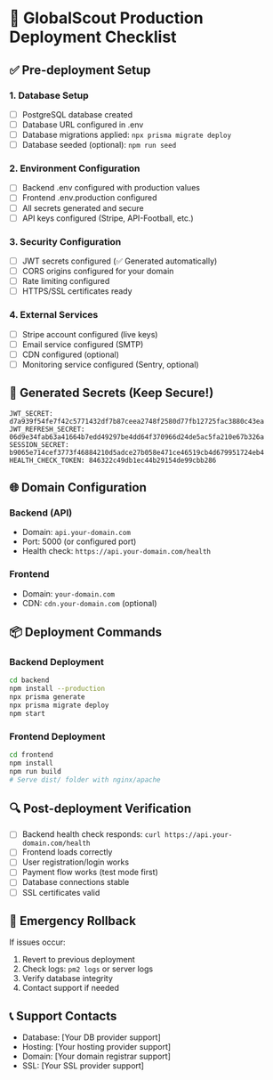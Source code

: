 # 🚀 GlobalScout Production Deployment Checklist

## ✅ Pre-deployment Setup

### 1. Database Setup
- [ ] PostgreSQL database created
- [ ] Database URL configured in .env
- [ ] Database migrations applied: `npx prisma migrate deploy`
- [ ] Database seeded (optional): `npm run seed`

### 2. Environment Configuration
- [ ] Backend .env configured with production values
- [ ] Frontend .env.production configured
- [ ] All secrets generated and secure
- [ ] API keys configured (Stripe, API-Football, etc.)

### 3. Security Configuration
- [ ] JWT secrets configured (✅ Generated automatically)
- [ ] CORS origins configured for your domain
- [ ] Rate limiting configured
- [ ] HTTPS/SSL certificates ready

### 4. External Services
- [ ] Stripe account configured (live keys)
- [ ] Email service configured (SMTP)
- [ ] CDN configured (optional)
- [ ] Monitoring service configured (Sentry, optional)

## 🔧 Generated Secrets (Keep Secure!)

```
JWT_SECRET: d7a939f54fe7f42c5771432df7b87ceea2748f2580d77fb12725fac3880c43ea
JWT_REFRESH_SECRET: 06d9e34fab63a41664b7edd49297be4dd64f370966d24de5ac5fa210e67b326a
SESSION_SECRET: b9065e714cef3773f46884210d5adce27b058e471ce46519cb4d679951724eb4
HEALTH_CHECK_TOKEN: 846322c49db1ec44b29154de99cbb286
```

## 🌐 Domain Configuration

### Backend (API)
- Domain: `api.your-domain.com`
- Port: 5000 (or configured port)
- Health check: `https://api.your-domain.com/health`

### Frontend
- Domain: `your-domain.com`
- CDN: `cdn.your-domain.com` (optional)

## 📦 Deployment Commands

### Backend Deployment
```bash
cd backend
npm install --production
npx prisma generate
npx prisma migrate deploy
npm start
```

### Frontend Deployment
```bash
cd frontend
npm install
npm run build
# Serve dist/ folder with nginx/apache
```

## 🔍 Post-deployment Verification

- [ ] Backend health check responds: `curl https://api.your-domain.com/health`
- [ ] Frontend loads correctly
- [ ] User registration/login works
- [ ] Payment flow works (test mode first)
- [ ] Database connections stable
- [ ] SSL certificates valid

## 🚨 Emergency Rollback

If issues occur:
1. Revert to previous deployment
2. Check logs: `pm2 logs` or server logs
3. Verify database integrity
4. Contact support if needed

## 📞 Support Contacts

- Database: [Your DB provider support]
- Hosting: [Your hosting provider support]
- Domain: [Your domain registrar support]
- SSL: [Your SSL provider support]
